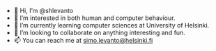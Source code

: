 - 👋 Hi, I’m @shlevanto
- 👀 I’m interested in both human and computer behaviour. 
- 🌱 I’m currently learning computer sciences at University of Helsinki.
- 💞️ I’m looking to collaborate on anything interesting and fun.
- 📫 You can reach me at simo.levanto@helsinki.fi

<!---
shlevanto/shlevanto is a ✨ special ✨ repository because its `README.md` (this file) appears on your GitHub profile.
You can click the Preview link to take a look at your changes.
--->

